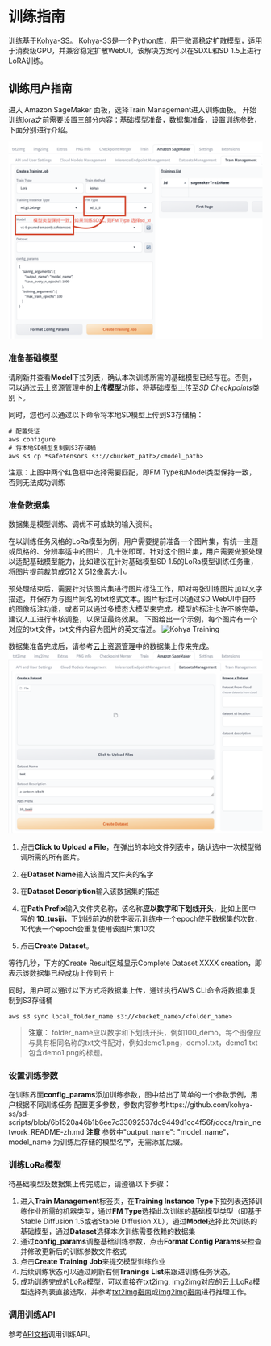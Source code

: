 # 训练指南

训练基于[Kohya-SS](https://github.com/kohya-ss/sd-scripts)。 Kohya-SS是一个Python库，用于微调稳定扩散模型，适用于消费级GPU，并兼容稳定扩散WebUI。该解决方案可以在SDXL和SD 1.5上进行LoRA训练。

## 训练用户指南
进入 Amazon SageMaker 面板，选择Train Management进入训练面板。
开始训练lora之前需要设置三部分内容：基础模型准备，数据集准备，设置训练参数，下面分别进行介绍。

![Kohya Training](../images/training_model.png)
### 准备基础模型
请刷新并查看**Model**下拉列表，确认本次训练所需的基础模型已经存在。否则，可以通过[云上资源管理](./CloudAssetsManage.md)中的**上传模型**功能，将基础模型上传至*SD Checkpoints*类别下。

同时，您也可以通过以下命令将本地SD模型上传到S3存储桶：
```
# 配置凭证
aws configure
# 将本地SD模型复制到S3存储桶
aws s3 cp *safetensors s3://<bucket_path>/<model_path>
```
注意：上图中两个红色框中选择需要匹配，即FM Type和Model类型保持一致，否则无法成功训练

### 准备数据集
数据集是模型训练、调优不可或缺的输入资料。

在以训练任务风格的LoRa模型为例，用户需要提前准备一个图片集，有统一主题或风格的、分辨率适中的图片，几十张即可。针对这个图片集，用户需要做预处理以适配基础模型能力，比如建议在针对基础模型SD 1.5的LoRa模型训练任务重，将图片提前裁剪成512 X 512像素大小。

预处理结束后，需要针对该图片集进行图片标注工作，即对每张训练图片加以文字描述，并保存为与图片同名的txt格式文本。图片标注可以通过SD WebUI中自带的图像标注功能，或者可以通过多模态大模型来完成。模型的标注也许不够完美，建议人工进行审核调整，以保证最终效果。
下图给出一个示例，每个图片有一个对应的txt文件，txt文件内容为图片的英文描述。
![Kohya Training](../images/training_data1.png)

数据集准备完成后，请参考[云上资源管理](./CloudAssetsManage.md)中的数据集上传来完成。
![Kohya Training](../images/training_data2.png)

1. 点击**Click to Upload a File**，在弹出的本地文件列表中，确认选中一次模型微调所需的所有图片。

2. 在**Dataset Name**输入该图片文件夹的名字
3. 在**Dataset Description**输入该数据集的描述
4. 在**Path Prefix**输入文件夹名称，该名称**应以数字和下划线开头**，比如上图中写的 **10_tusiji**，下划线前边的数字表示训练中一个epoch使用数据集的次数，10代表一个epoch会重复使用该图片集10次
5. 点击**Create Dataset**。

等待几秒，下方的Create Result区域显示Complete Dataset XXXX creation，即表示该数据集已经成功上传到云上

同时，用户可以通过以下方式将数据集上传，通过执行AWS CLI命令将数据集复制到S3存储桶
```
aws s3 sync local_folder_name s3://<bucket_name>/<folder_name>
```
> **注意：** folder_name应以数字和下划线开头，例如100_demo。每个图像应与具有相同名称的txt文件配对，例如demo1.png，demo1.txt，demo1.txt包含demo1.png的标题。

### 设置训练参数
在训练界面**config_params**添加训练参数，图中给出了简单的一个参数示例，用户根据不同训练任务
配置更多参数，参数内容参考https://github.com/kohya-ss/sd-scripts/blob/6b1520a46b1b6ee7c33092537dc9449d1cc4f56f/docs/train_network_README-zh.md
**注意** 参数中"output_name": "model_name"，model_name 为训练后存储的模型名字，无需添加后缀。

### 训练LoRa模型

待基础模型及数据集上传完成后，请遵循以下步骤：

1. 进入**Train Management**标签页，在**Training Instance Type**下拉列表选择训练作业所需的机器类型，通过**FM Type**选择此次训练的基础模型类型（即基于Stable Diffusion 1.5或者Stable Diffusion XL），通过**Model**选择此次训练的基础模型，通过**Dataset**选择本次训练需要依赖的数据集
2. 通过**config_params**调整基础训练参数，点击**Format Config Params**来检查并修改更新后的训练参数文件格式
3. 点击**Create Training Job**来提交模型训练作业
4. 后续训练状态可以通过刷新右侧**Tranings List**来跟进训练任务状态。
5. 成功训练完成的LoRa模型，可以直接在txt2img, img2img对应的云上LoRa模型选择列表直接选取，并参考[txt2img指南](./txt2img-guide.md)或[img2img指南](./img2img-guide.md)进行推理工作。



### 调用训练API

参考[API文档](https://awslabs.github.io/stable-diffusion-aws-extension/zh/developer-guide/api/1.5.0/)调用训练API。
